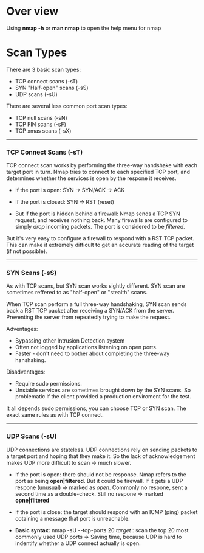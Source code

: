 # Over view
Using **nmap -h** or **man nmap** to open the help menu for nmap

# Scan Types
There are 3 basic scan types:
- TCP connect scans (-sT)
- SYN "Half-open" scans (-sS)
- UDP scans (-sU)

There are several less common port scan types:
- TCP null scans (-sN)
- TCP FIN scans (-sF)
- TCP xmas scans (-sX)

___

### TCP Connect Scans (-sT)
TCP connect scan works by performing the three-way handshake with each target port in turn. Nmap tries to connect to each specified TCP port, and determines whether the services is open by the respone it receives.

* If the port is open: SYN -> SYN/ACK -> ACK

* If the port is closed: SYN -> RST (reset)

* But if the port is hidden behind a firewall: Nmap sends a TCP SYN request, and receives nothing back. Many firewalls are configured to simply *drop* incoming packets. The port is considered to be *filtered*.

But it's very easy to configure a firewall to respond with a RST TCP packet. This can make it extremely difficult to get an accurate reading of the target (if not possible).

___

### SYN Scans (-sS)
As with TCP scans, but SYN scan works sightly different. SYN scan are sometimes reffered to as "half-open" or "stealth" scans.

When TCP scan perform a full three-way handshaking, SYN scan sends back a RST TCP packet after receiving a SYN/ACK from the server. Preventing the server from repeatedly trying to make the request. 

Adventages:
- Bypassing other Intrusion Detection system
- Often not logged by applications listening on open ports.
- Faster - don't need to bother about completing the three-way hanshaking.

Disadventages:
- Require sudo permissions.
- Unstable services are sometimes brought down by the SYN scans. So problematic if the client provided a production enviroment for the test.

It all depends sudo permissions, you can choose TCP or SYN scan. The exact same rules as with TCP connect.

___

### UDP Scans (-sU)
UDP connections are stateless. UDP connections rely on sending packets to a target port and hoping that they make it. So the lack of acknowledgement makes UDP more difficult to scan -> much slower.

* If the port is open: there should not be response. Nmap refers to the port as being **open|filtered**. But it could be firewall.
If it gets a UDP respone (unusual) => marked as *open*.
Commonly no respone, sent a second time as a double-check. Still no respone => marked **opne|filtered**

* If the port is close: the target should respond with an ICMP (ping) packet cotaining a message that port is unreachable.

- **Basic syntax:** nmap -sU --top-ports 20 *target* : scan the top 20 most commonly used UDP ports
=> Saving time, because UDP is hard to indentify whether a UDP connect actually is open.
